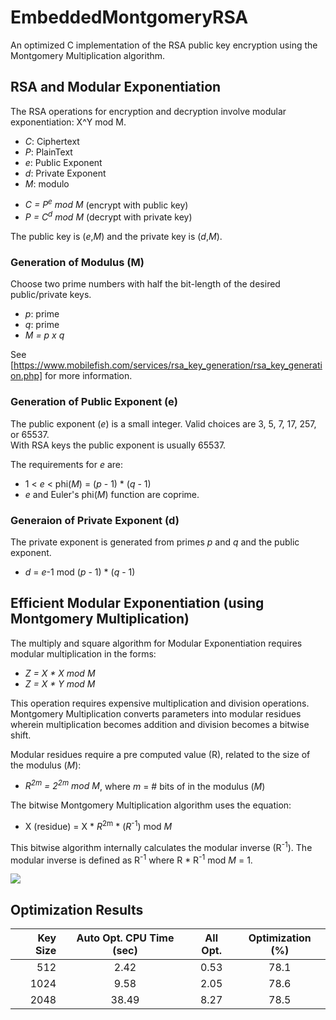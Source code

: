 # EmbeddedMontgomeryRSA
An optimized C implementation of the RSA public key encryption using the Montgomery Multiplication algorithm.

## RSA and Modular Exponentiation
The RSA operations for encryption and decryption involve modular exponentiation: X^Y mod M.

  * _C_: Ciphertext
  * _P_: PlainText
  * _e_: Public Exponent
  * _d_: Private Exponent
  * _M_: modulo

  - _C = P<sup>e</sup> mod M_   (encrypt with public key)
  - _P = C<sup>d</sup> mod M_   (decrypt with private key)
  
  The public key is (_e_,_M_) and the private key is (_d_,_M_).

### Generation of Modulus (M)
Choose two prime numbers with half the bit-length of the desired public/private keys.

* _p_: prime
* _q_: prime
* _M = p x q_
  
See [https://www.mobilefish.com/services/rsa_key_generation/rsa_key_generation.php] for more information.
  
### Generation of Public Exponent (e)
The public exponent (_e_) is a small integer. 
Valid choices are 3, 5, 7, 17, 257, or 65537.  
With RSA keys the public exponent is usually 65537.

The requirements for _e_ are: 
* 1 < _e_ < phi(_M_) = (_p_ - 1) * (_q_ - 1)
* _e_ and Euler's phi(_M_) function are coprime.

### Generaion of Private Exponent (d)
The private exponent is generated from primes _p_ and _q_ and the public exponent.
* _d_ = _e_-1 mod (_p_ - 1) * (_q_ - 1)

## Efficient Modular Exponentiation (using Montgomery Multiplication)
The multiply and square algorithm for Modular Exponentiation requires modular multiplication in the forms:
  - _Z = X * X mod M_
  - _Z = X * Y mod M_

This operation requires expensive multiplication and division operations. 
Montgomery Multiplication converts parameters into modular residues wherein multiplication becomes addition and division becomes a bitwise shift.

Modular residues require a pre computed value (R), related to the size of the modulus (_M_):
* _R<sup>2m</sup> = 2<sup>2m</sup> mod M_, where _m_ = # bits of in the modulus (_M_)

The bitwise Montgomery Multiplication algorithm uses the equation:
* X (residue) = X * _R_<sup>2m</sup> * (_R_<sup>-1</sup>) mod _M_ 

This bitwise algorithm internally calculates the modular inverse (R<sup>-1</sup>). 
The modular inverse is defined as R<sup>-1</sup> where R * R<sup>-1</sup> mod _M_ = 1.


![](https://github.com/tsalomon/EmbeddedMontgomeryRSA/raw/master/Montgomery%20Multiplication%20-%20UML%20swimlane.png)

## Optimization Results

| Key Size | Auto Opt. CPU Time (sec)     | All Opt.  | Optimization (%) |
| --------:|:-------------:|:-----:|:-----:|
| 512      | 2.42 | 0.53 | 78.1 |
| 1024     | 9.58 | 2.05 | 78.6 |
| 2048     | 38.49| 8.27 | 78.5 |

